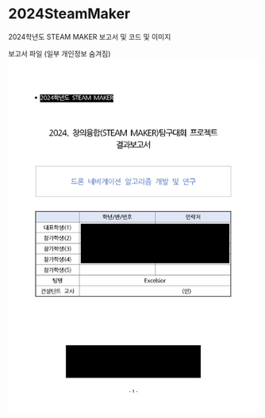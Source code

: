 # 2024SteamMaker
2024학년도 STEAM MAKER 보고서 및 코드 및 이미지

보고서 파일 (일부 개인정보 숨겨짐)
[![보고서1면](./assets/보고서1면미리보기.png)](https://github.com/EEEYeSeong/2024SteamMaker/blob/main/[Excelsior]결과보고서.pdf)